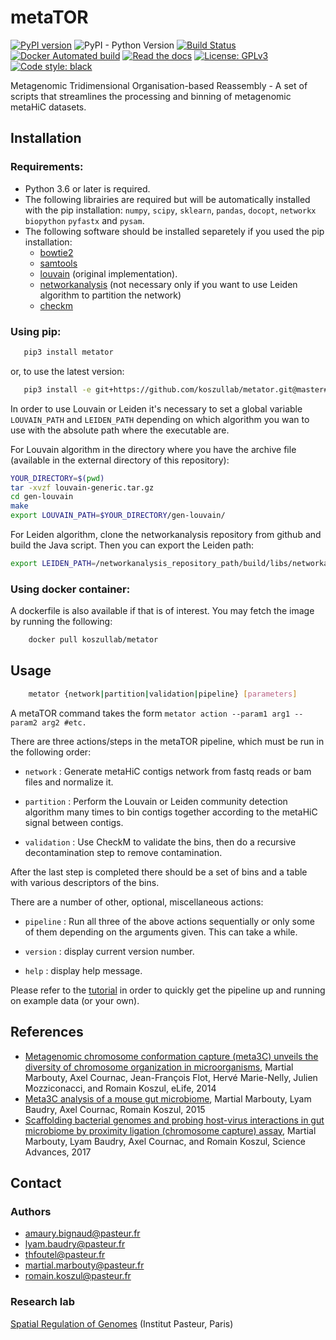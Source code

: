 # metaTOR

[![PyPI version](https://badge.fury.io/py/metator.svg)](https://badge.fury.io/py/metator)
![PyPI - Python Version](https://img.shields.io/pypi/pyversions/metator.svg)
[![Build Status](https://travis-ci.com/koszullab/metaTOR.svg)](https://travis-ci.com/koszullab/metaTOR)
[![Docker Automated build](https://img.shields.io/docker/build/koszullab/metator.svg)](https://hub.docker.com/r/koszullab/metator/)
[![Read the docs](https://readthedocs.org/projects/metator/badge)](https://metator.readthedocs.io)
[![License: GPLv3](https://img.shields.io/badge/License-GPL%203-0298c3.svg)](https://opensource.org/licenses/GPL-3.0)
[![Code style: black](https://img.shields.io/badge/code%20style-black-000000.svg)](https://github.com/ambv/black)

Metagenomic Tridimensional Organisation-based Reassembly - A set of scripts that 
streamlines the processing and binning of metagenomic metaHiC datasets.

## Installation

### Requirements:

* Python 3.6 or later is required.
* The following librairies are required but will be automatically installed with
 the pip installation: ```numpy```, ```scipy```, ```sklearn```, ```pandas```, 
 ```docopt```, ```networkx``` ```biopython``` ```pyfastx``` and ```pysam```.
* The following software should be installed separetely if you used the pip 
installation:
    * [bowtie2](http://bowtie-bio.sourceforge.net/bowtie2/index.shtml)
    * [samtools](http://www.htslib.org/)
    * [louvain](https://sourceforge.net/projects/louvain/) (original
        implementation).
    * [networkanalysis](https://github.com/vtraag/networkanalysis) (not 
    necessary only if you want to use Leiden algorithm to partition the network)
    * [checkm](https://github.com/Ecogenomics/CheckM)

### Using pip:

```sh
   pip3 install metator
```

or, to use the latest version:

```sh
   pip3 install -e git+https://github.com/koszullab/metator.git@master#egg=metator
```

In order to use Louvain or Leiden it's necessary to set a global variable 
```LOUVAIN_PATH``` and ```LEIDEN_PATH``` depending on which algorithm you wan to 
use with the absolute path where the executable are.

For Louvain algorithm in the directory where you have the archive file 
(available in the external directory of this repository):

```sh
YOUR_DIRECTORY=$(pwd)
tar -xvzf louvain-generic.tar.gz
cd gen-louvain
make
export LOUVAIN_PATH=$YOUR_DIRECTORY/gen-louvain/
```

For Leiden algorithm, clone the networkanalysis repository from github and build
the Java script. Then you can export the Leiden path:

```sh
export LEIDEN_PATH=/networkanalysis_repository_path/build/libs/networkanalysis-1.2.0.jar
```
### Using docker container:

A dockerfile is also available if that is of interest. You may fetch the image by running the following:

```sh
    docker pull koszullab/metator
```

## Usage

```sh
    metator {network|partition|validation|pipeline} [parameters]
```

A metaTOR command takes the form ```metator action --param1 arg1 --param2
arg2 #etc.```

There are three actions/steps in the metaTOR pipeline, which must be run in the 
following order:

* ```network``` : Generate metaHiC contigs network from fastq reads or bam files
 and normalize it.
* ```partition``` : Perform the Louvain or Leiden community detection algorithm 
many times to bin contigs together according to the metaHiC signal between 
contigs.

* ```validation``` : Use CheckM to validate the bins, then do a recursive decontamination step to remove contamination.

After the last step is completed there should be a set of bins and a table with
various descriptors of the bins.

There are a number of other, optional, miscellaneous actions:

* ```pipeline``` : Run all three of the above actions sequentially or only some 
of them depending on the arguments given. This can take a while.

* ```version``` : display current version number.

* ```help``` : display help message.

Please refer to the [tutorial](https://github.com/koszullab/metaTOR/blob/master/doc/TUTORIAL.md) in order to quickly get the pipeline up and running on example data (or your own).

## References

* [Metagenomic chromosome conformation capture (meta3C) unveils the diversity of chromosome organization in microorganisms](https://www.ncbi.nlm.nih.gov/pmc/articles/PMC4381813/), Martial Marbouty, Axel Cournac, Jean-François Flot, Hervé Marie-Nelly, Julien Mozziconacci, and Romain Koszul, eLife, 2014
* [Meta3C analysis of a mouse gut microbiome](https://www.biorxiv.org/content/early/2015/12/17/034793), Martial Marbouty, Lyam Baudry, Axel Cournac, Romain Koszul, 2015
* [Scaffolding bacterial genomes and probing host-virus interactions in gut microbiome by proximity ligation (chromosome capture) assay](https://www.ncbi.nlm.nih.gov/pmc/articles/PMC5315449/), Martial Marbouty, Lyam Baudry, Axel Cournac, and Romain Koszul, Science Advances, 2017

## Contact

### Authors

* amaury.bignaud@pasteur.fr
* lyam.baudry@pasteur.fr
* thfoutel@pasteur.fr
* martial.marbouty@pasteur.fr
* romain.koszul@pasteur.fr

### Research lab

[Spatial Regulation of Genomes](https://research.pasteur.fr/en/team/spatial-regulation-of-genomes/) (Institut Pasteur, Paris)

